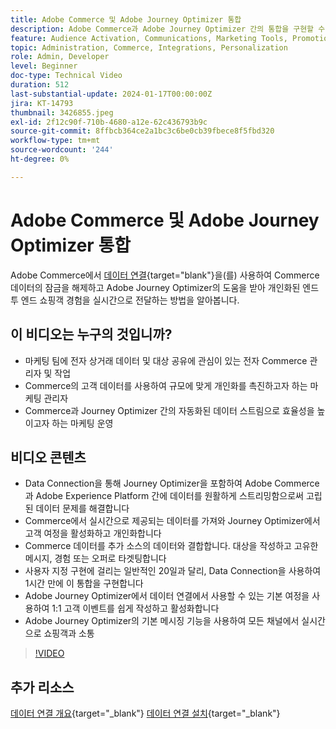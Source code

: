 ```yaml
---
title: Adobe Commerce 및 Adobe Journey Optimizer 통합
description: Adobe Commerce과 Adobe Journey Optimizer 간의 통합을 구현할 수 있는 이유와 방법에 대해 알아봅니다.
feature: Audience Activation, Communications, Marketing Tools, Promotions/Events
topic: Administration, Commerce, Integrations, Personalization
role: Admin, Developer
level: Beginner
doc-type: Technical Video
duration: 512
last-substantial-update: 2024-01-17T00:00:00Z
jira: KT-14793
thumbnail: 3426855.jpeg
exl-id: 2f12c90f-710b-4680-a12e-62c436793b9c
source-git-commit: 8ffbcb364ce2a1bc3c6be0cb39fbece8f5fbd320
workflow-type: tm+mt
source-wordcount: '244'
ht-degree: 0%

---
```


# Adobe Commerce 및 Adobe Journey Optimizer 통합

Adobe Commerce에서 [데이터 연결](https://experienceleague.adobe.com/docs/commerce-merchant-services/data-connection/overview.html?lang=ko){target="blank"}을(를) 사용하여 Commerce 데이터의 잠금을 해제하고 Adobe Journey Optimizer의 도움을 받아 개인화된 엔드 투 엔드 쇼핑객 경험을 실시간으로 전달하는 방법을 알아봅니다.

## 이 비디오는 누구의 것입니까?

- 마케팅 팀에 전자 상거래 데이터 및 대상 공유에 관심이 있는 전자 Commerce 관리자 및 작업
- Commerce의 고객 데이터를 사용하여 규모에 맞게 개인화를 촉진하고자 하는 마케팅 관리자
- Commerce과 Journey Optimizer 간의 자동화된 데이터 스트림으로 효율성을 높이고자 하는 마케팅 운영

## 비디오 콘텐츠

- Data Connection을 통해 Journey Optimizer을 포함하여 Adobe Commerce과 Adobe Experience Platform 간에 데이터를 원활하게 스트리밍함으로써 고립된 데이터 문제를 해결합니다
- Commerce에서 실시간으로 제공되는 데이터를 가져와 Journey Optimizer에서 고객 여정을 활성화하고 개인화합니다
- Commerce 데이터를 추가 소스의 데이터와 결합합니다. 대상을 작성하고 고유한 메시지, 경험 또는 오퍼로 타겟팅합니다
- 사용자 지정 구현에 걸리는 일반적인 20일과 달리, Data Connection을 사용하여 1시간 만에 이 통합을 구현합니다
- Adobe Journey Optimizer에서 데이터 연결에서 사용할 수 있는 기본 여정을 사용하여 1:1 고객 이벤트를 쉽게 작성하고 활성화합니다
- Adobe Journey Optimizer의 기본 메시징 기능을 사용하여 모든 채널에서 실시간으로 쇼핑객과 소통

>[!VIDEO](https://video.tv.adobe.com/v/3452477/?learn=on&captions=kor)

## 추가 리소스

[데이터 연결 개요](https://experienceleague.adobe.com/docs/commerce-merchant-services/data-connection/overview.html?lang=ko){target="_blank"}
[데이터 연결 설치](https://experienceleague.adobe.com/docs/commerce-merchant-services/data-connection/fundamentals/install.html?lang=ko){target="_blank"}
